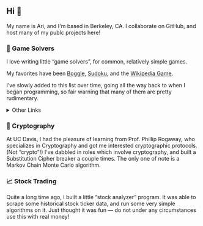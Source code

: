 ## Hi 👋

My name is Ari, and I'm based in Berkeley, CA. I collaborate on GitHub, and host many of my publc projects here!

### 🎲 Game Solvers

I love writing little “game solvers”, for common, relatively simple games.

My favorites have been [Boggle](https://github.com/ariwbolton/boggle-search-python), [Sudoku](https://github.com/ariwbolton/game-solvers/tree/master/Sudoku), and the [Wikipedia Game](https://github.com/ariwbolton/game-solvers/tree/master/WikipediaGame).

I’ve slowly added to this list over time, going all the way back to when I began programming, so fair warning that many of them are pretty rudimentary.

<details>
  <summary>Other Links</summary>
  
  [game-solvers](https://github.com/ariwbolton/game-solvers) ⋅ [noggle](https://github.com/ariwbolton/noggle) ⋅ [risk-probabilities](https://github.com/ariwbolton/risk-probabilities)
</details>

### 🔐 Cryptography

At UC Davis, I had the pleasure of learning from Prof. Phillip Rogaway, who specializes in Cryptography and got me interested cryptographic protocols. (Not “crypto”!) I’ve dabbled in roles which involve cryptography, and built a Substitution Cipher breaker a couple times. The only one of note is a Markov Chain Monte Carlo algorithm. 

### 📈 Stock Trading

Quite a long time ago, I built a little “stock analyzer” program. It was able to scrape some historical stock ticker data, and run some very simple algorithms on it. Just thought it was fun — do not under any circumstances use this with real money!

<!--
**ariwbolton/ariwbolton** is a ✨ _special_ ✨ repository because its `README.md` (this file) appears on your GitHub profile.

Here are some ideas to get you started:

- 🔭 I’m currently working on ...
- 🌱 I’m currently learning ...
- 👯 I’m looking to collaborate on ...
- 🤔 I’m looking for help with ...
- 💬 Ask me about ...
- 📫 How to reach me: ...
- 😄 Pronouns: ...
- ⚡ Fun fact: ...
-->
